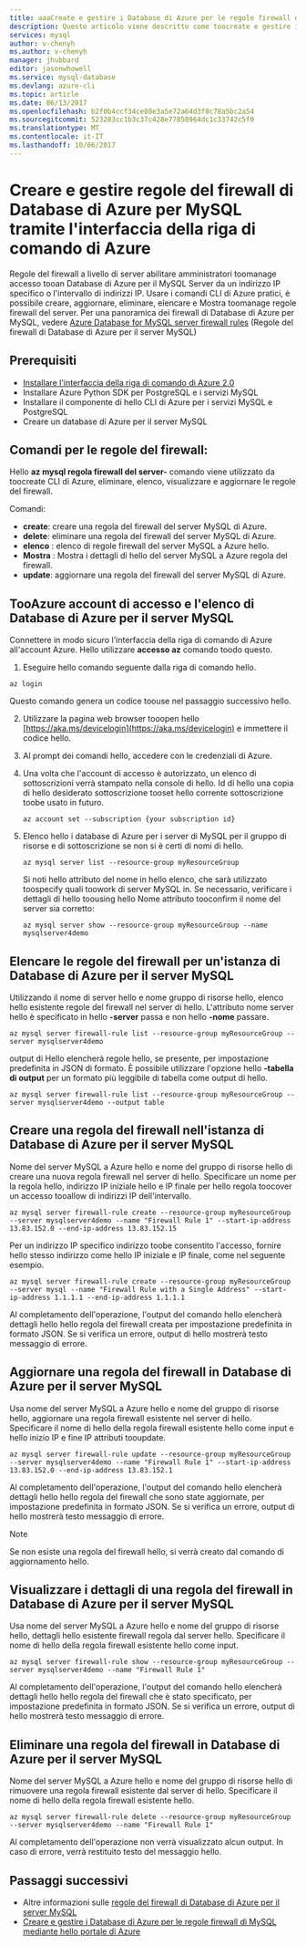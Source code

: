 ```yaml
---
title: aaaCreate e gestire i Database di Azure per le regole firewall di MySQL mediante Azure CLI | Documenti Microsoft
description: Questo articolo viene descritto come toocreate e gestire i Database di Azure per le regole firewall di MySQL mediante riga di comando CLI di Azure.
services: mysql
author: v-chenyh
ms.author: v-chenyh
manager: jhubbard
editor: jasonwhowell
ms.service: mysql-database
ms.devlang: azure-cli
ms.topic: article
ms.date: 06/13/2017
ms.openlocfilehash: b2f0b4ccf34ce88e3a5e72a64d3f8c78a5bc2a54
ms.sourcegitcommit: 523283cc1b3c37c428e77850964dc1c33742c5f0
ms.translationtype: MT
ms.contentlocale: it-IT
ms.lasthandoff: 10/06/2017
---
```

# <a name="create-and-manage-azure-database-for-mysql-firewall-rules-using-azure-cli"></a>Creare e gestire regole del firewall di Database di Azure per MySQL tramite l'interfaccia della riga di comando di Azure
Regole del firewall a livello di server abilitare amministratori toomanage accesso tooan Database di Azure per il MySQL Server da un indirizzo IP specifico o l'intervallo di indirizzi IP. Usare i comandi CLI di Azure pratici, è possibile creare, aggiornare, eliminare, elencare e Mostra toomanage regole firewall del server. Per una panoramica dei firewall di Database di Azure per MySQL, vedere [Azure Database for MySQL server firewall rules](./concepts-firewall-rules.md) (Regole del firewall di Database di Azure per il server MySQL)

## <a name="prerequisites"></a>Prerequisiti
* [Installare l'interfaccia della riga di comando di Azure 2.0](https://docs.microsoft.com/cli/azure/install-azure-cli)
* Installare Azure Python SDK per PostgreSQL e i servizi MySQL
* Installare il componente di hello CLI di Azure per i servizi MySQL e PostgreSQL
* Creare un database di Azure per il server MySQL

## <a name="firewall-rule-commands"></a>Comandi per le regole del firewall:
Hello **az mysql regola firewall del server-** comando viene utilizzato da toocreate CLI di Azure, eliminare, elenco, visualizzare e aggiornare le regole del firewall.

Comandi:
- **create**: creare una regola del firewall del server MySQL di Azure.
- **delete**: eliminare una regola del firewall del server MySQL di Azure.
- **elenco** : elenco di regole firewall del server MySQL a Azure hello.
- **Mostra** : Mostra i dettagli di hello del server MySQL a Azure regola del firewall.
- **update**: aggiornare una regola del firewall del server MySQL di Azure.

## <a name="login-tooazure-and-list-your-azure-database-for-mysql-servers"></a>TooAzure account di accesso e l'elenco di Database di Azure per il server MySQL
Connettere in modo sicuro l'interfaccia della riga di comando di Azure all'account Azure. Hello utilizzare **accesso az** comando toodo questo.

1. Eseguire hello comando seguente dalla riga di comando hello.
```azurecli
az login
```
Questo comando genera un codice toouse nel passaggio successivo hello.

2. Utilizzare la pagina web browser tooopen hello [https://aka.ms/devicelogin](https://aka.ms/devicelogin) e immettere il codice hello.

3. Al prompt dei comandi hello, accedere con le credenziali di Azure.

4. Una volta che l'account di accesso è autorizzato, un elenco di sottoscrizioni verrà stampato nella console di hello. Id di hello una copia di hello desiderato sottoscrizione tooset hello corrente sottoscrizione toobe usato in futuro.
   ```azurecli-interactive
   az account set --subscription {your subscription id}
   ```

5. Elenco hello i database di Azure per i server di MySQL per il gruppo di risorse e di sottoscrizione se non si è certi di nomi di hello.

   ```azurecli-interactive
   az mysql server list --resource-group myResourceGroup
   ```

   Si noti hello attributo del nome in hello elenco, che sarà utilizzato toospecify quali toowork di server MySQL in. Se necessario, verificare i dettagli di hello toousing hello Nome attributo tooconfirm il nome del server sia corretto:

   ```azurecli-interactive
   az mysql server show --resource-group myResourceGroup --name mysqlserver4demo
   ```

## <a name="list-firewall-rules-on-azure-database-for-mysql-server"></a>Elencare le regole del firewall per un'istanza di Database di Azure per il server MySQL 
Utilizzando il nome di server hello e nome gruppo di risorse hello, elenco hello esistente regole del firewall nel server di hello. L'attributo nome server hello è specificato in hello **-server** passa e non hello **-nome** passare.
```azurecli-interactive
az mysql server firewall-rule list --resource-group myResourceGroup --server mysqlserver4demo
```
output di Hello elencherà regole hello, se presente, per impostazione predefinita in JSON di formato. È possibile utilizzare l'opzione hello **-tabella di output** per un formato più leggibile di tabella come output di hello.
```azurecli-interactive
az mysql server firewall-rule list --resource-group myResourceGroup --server mysqlserver4demo --output table
```
## <a name="create-firewall-rule-on-azure-database-for-mysql-server"></a>Creare una regola del firewall nell'istanza di Database di Azure per il server MySQL
Nome del server MySQL a Azure hello e nome del gruppo di risorse hello di creare una nuova regola firewall nel server di hello. Specificare un nome per la regola hello, indirizzo IP iniziale hello e IP finale per hello regola toocover un accesso tooallow di indirizzi IP dell'intervallo.
```azurecli-interactive
az mysql server firewall-rule create --resource-group myResourceGroup  --server mysqlserver4demo --name "Firewall Rule 1" --start-ip-address 13.83.152.0 --end-ip-address 13.83.152.15
```
Per un indirizzo IP specifico indirizzo toobe consentito l'accesso, fornire hello stesso indirizzo come hello IP iniziale e IP finale, come nel seguente esempio.
```azurecli-interactive
az mysql server firewall-rule create --resource-group myResourceGroup  
--server mysql --name "Firewall Rule with a Single Address" --start-ip-address 1.1.1.1 --end-ip-address 1.1.1.1
```
Al completamento dell'operazione, l'output del comando hello elencherà dettagli hello hello regola del firewall creata per impostazione predefinita in formato JSON. Se si verifica un errore, output di hello mostrerà testo messaggio di errore.

## <a name="update-firewall-rule-on-azure-database-for-mysql-server"></a>Aggiornare una regola del firewall in Database di Azure per il server MySQL 
Usa nome del server MySQL a Azure hello e nome del gruppo di risorse hello, aggiornare una regola firewall esistente nel server di hello. Specificare il nome di hello della regola firewall esistente hello come input e hello inizio IP e fine IP attributi tooupdate.
```azurecli-interactive
az mysql server firewall-rule update --resource-group myResourceGroup --server mysqlserver4demo --name "Firewall Rule 1" --start-ip-address 13.83.152.0 --end-ip-address 13.83.152.1
```
Al completamento dell'operazione, l'output del comando hello elencherà dettagli hello hello regola del firewall che sono state aggiornate, per impostazione predefinita in formato JSON. Se si verifica un errore, output di hello mostrerà testo messaggio di errore.

> [!NOTE]
> Se non esiste una regola del firewall hello, si verrà creato dal comando di aggiornamento hello.

## <a name="show-firewall-rule-details-on-azure-database-for-mysql-server"></a>Visualizzare i dettagli di una regola del firewall in Database di Azure per il server MySQL
Usa nome del server MySQL a Azure hello e nome del gruppo di risorse hello, dettagli hello esistente firewall regola dal server hello. Specificare il nome di hello della regola firewall esistente hello come input.
```azurecli-interactive
az mysql server firewall-rule show --resource-group myResourceGroup --server mysqlserver4demo --name "Firewall Rule 1"
```
Al completamento dell'operazione, l'output del comando hello elencherà dettagli hello hello regola del firewall che è stato specificato, per impostazione predefinita in formato JSON. Se si verifica un errore, output di hello mostrerà testo messaggio di errore.

## <a name="delete-firewall-rule-on-azure-database-for-mysql-server"></a>Eliminare una regola del firewall in Database di Azure per il server MySQL
Nome del server MySQL a Azure hello e nome del gruppo di risorse hello di rimuovere una regola firewall esistente dal server di hello. Specificare il nome di hello della regola firewall esistente hello.
```azurecli-interactive
az mysql server firewall-rule delete --resource-group myResourceGroup --server mysqlserver4demo --name "Firewall Rule 1"
```
Al completamento dell'operazione non verrà visualizzato alcun output. In caso di errore, verrà restituito testo del messaggio hello.

## <a name="next-steps"></a>Passaggi successivi
- Altre informazioni sulle [regole del firewall di Database di Azure per il server MySQL](./concepts-firewall-rules.md)
- [Creare e gestire i Database di Azure per le regole firewall di MySQL mediante hello portale di Azure](./howto-manage-firewall-using-portal.md)
